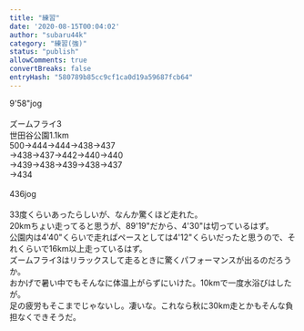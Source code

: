 ```yaml
---
title: "練習"
date: '2020-08-15T00:04:02'
author: "subaru44k"
category: "練習(強)"
status: "publish"
allowComments: true
convertBreaks: false
entryHash: "580789b85cc9cf1ca0d19a59687fcb64"
---
```

9'58"jog<br>
<br>
ズームフライ3<br>
世田谷公園1.1km<br>
500→444→444→438→437<br>
→438→437→442→440→440<br>
→439→438→439→438→437<br>
→434<br>
<br>
436jog<br>
<br>
33度くらいあったらしいが、なんか驚くほど走れた。<br>
20kmちょい走ってると思うが、89'19"だから、4'30"は切っているはず。<br>
公園内は4'40"くらいで走ればペースとしては4'12"くらいだったと思うので、それくらいで16km以上走っているはず。<br>
ズームフライ3はリラックスして走るときに驚くパフォーマンスが出るのだろうか。<br>
おかげで暑い中でもそんなに体温上がらずにいけた。10kmで一度水浴びはしたが。<br>
足の疲労もそこまでじゃないし。凄いな。これなら秋に30km走とかもそんな負担なくできそうだ。
